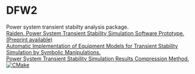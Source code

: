 # DFW2
Power system transient stabilty analysis package.\
[Raiden. Power System Transient Stability Simulation Software Prototype.](https://ieeexplore.ieee.org/document/9906601) [(Preprint available)](https://inorxl.com/static/downloads/pdf/Raiden.pdf)\
[Automatic Implementation of Equipment Models for Transient Stability Simulation by Symbolic Manipulations.](https://www.researchgate.net/publication/360951007_Automatic_Implementation_of_Equipment_Models_for_Transient_Stability_Simulation_by_Symbolic_Manipulations)\
[Power System Transient Stability Simulation Results Compression Method.](https://www.researchgate.net/publication/360897431_Power_System_Transient_Stability_Simulation_Results_Compression_Method)\
[![CMake](https://github.com/mashalov/DFW2/actions/workflows/cmake.yml/badge.svg)](https://github.com/mashalov/DFW2/actions/workflows/cmake.yml)
